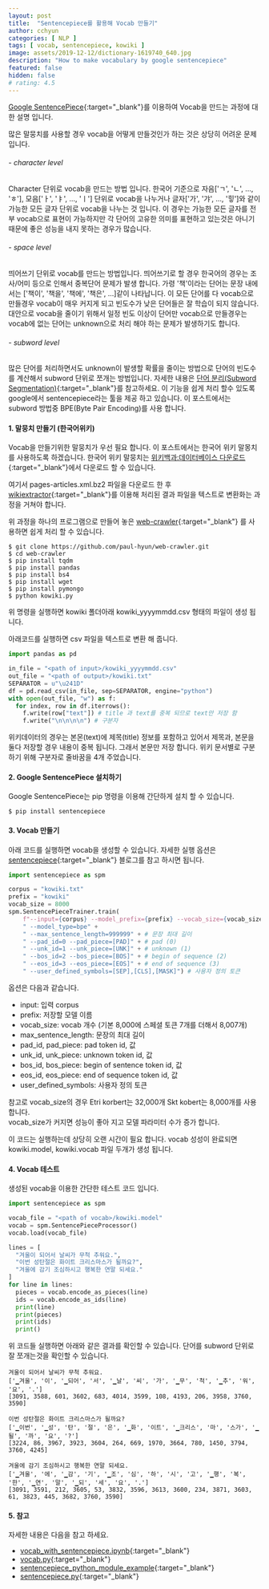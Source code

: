 ```yaml
---
layout: post
title:  "Sentencepiece를 활용해 Vocab 만들기"
author: cchyun
categories: [ NLP ]
tags: [ vocab, sentencepiece, kowiki ]
image: assets/2019-12-12/dictionary-1619740_640.jpg
description: "How to make vocabulary by google sentencepiece"
featured: false
hidden: false
# rating: 4.5
---
```


[Google SentencePiece](https://github.com/google/sentencepiece){:target="_blank"}를 이용하여 Vocab을 만드는 과정에 대한 설명 입니다.

많은 말뭉치를 사용할 경우 vocab을 어떻게 만들것인가 하는 것은 상당히 어려운 문제 입니다.

###### - character level

Character 단위로 vocab을 만드는 방법 입니다. 한국어 기준으로 자음['ㄱ', 'ㄴ', ..., 'ㅎ'], 모음['ㅏ', 'ㅑ', ..., 'ㅣ'] 단위로 vocab을 나누거나 글자['가', '갸', ..., '힣']와 같이 가능한 모든 글자 단위로 vocab을 나누는 것 입니다. 이 경우는 가능한 모든 글자를 전부 vocab으로 표현이 가능하지만 각 단어의 고유한 의미를 표현하고 있는것은 아니기 때문에 좋은 성능을 내지 못하는 경우가 많습니다.

###### - space level

띄어쓰기 단위로 vocab를 만드는 방법입니다. 띄어쓰기로 할 경우 한국어의 경우는 조사/어미 등으로 인해서 중복단어 문제가 발생 합니다. 가령 '책'이라는 단어는 문장 내에서는 ['책이', '책을', '책에', '책은', ...]같이 나타납니다. 이 모든 단어를 다 vocab으로 만들경우 vocab이 매우 커지게 되고 빈도수가 낮은 단어들은 잘 학습이 되지 않습니다. 대안으로 vocab을 줄이기 위해서 일정 빈도 이상이 단어만 vocab으로 만들경우는 vocab에 없는 단어는 unknown으로 처리 해야 하는 문제가 발생하기도 합니다. 

###### - subword level

많은 단어를 처리하면서도 unknown이 발생할 확률을 줄이는 방법으로 단어의 빈도수를 계산해서 subword 단위로 쪼개는 방법입니다. 자세한 내용은 [단어 분리(Subword Segmentation)](https://wikidocs.net/22592){:target="_blank"}를 참고하세요. 이 기능을 쉽게 처리 할수 있도록 google에서 sentencepiece라는 툴을 제공 하고 있습니다. 이 포스트에서는 subword 방법중 BPE(Byte Pair Encoding)를 사용 합니다. 


#### 1. 말뭉치 만들기 (한국어위키)

Vocab을 만들기위한 말뭉치가 우선 필요 합니다. 이 포스트에서는 한국어 위키 말몽치를 사용하도록 하겠습니다. 한국어 위키 말뭉치는 [위키백과:데이터베이스 다운로드](https://ko.wikipedia.org/wiki/%EC%9C%84%ED%82%A4%EB%B0%B1%EA%B3%BC:%EB%8D%B0%EC%9D%B4%ED%84%B0%EB%B2%A0%EC%9D%B4%EC%8A%A4_%EB%8B%A4%EC%9A%B4%EB%A1%9C%EB%93%9C){:target="_blank"}에서 다운로드 할 수 있습니다.

여기서 pages-articles.xml.bz2 파일을 다운로드 한 후 [wikiextractor](https://github.com/attardi/wikiextractor){:target="_blank"}를 이용해 처리된 결과 파일을 텍스트로 변환화는 과정을 거쳐야 합니다.

위 과정을 하나의 프로그램으로 만들어 놓은 [web-crawler](https://github.com/paul-hyun/web-crawler){:target="_blank"} 를 사용하면 쉽게 처리 할 수 있습니다.

```code
$ git clone https://github.com/paul-hyun/web-crawler.git
$ cd web-crawler
$ pip install tqdm
$ pip install pandas
$ pip install bs4
$ pip install wget
$ pip install pymongo
$ python kowiki.py
```

위 명령을 실행하면 kowiki 폴더아래 kowiki_yyyymmdd.csv 형태의 파일이 생성 됩니다.

아래코드를 실행하면 csv 파일을 텍스트로 변환 해 줍니다.

```python
import pandas as pd

in_file = "<path of input>/kowiki_yyyymmdd.csv"
out_file = "<path of output>/kowiki.txt"
SEPARATOR = u"\u241D"
df = pd.read_csv(in_file, sep=SEPARATOR, engine="python")
with open(out_file, "w") as f:
  for index, row in df.iterrows():
    f.write(row["text"]) # title 과 text를 중복 되므로 text만 저장 함
    f.write("\n\n\n\n") # 구분자
```

위키데이터의 경우는 본몬(text)에 제목(title) 정보를 포함하고 있어서 제목과, 본문을 둘다 저장할 경우 내용이 중복 됩니다. 그래서 본문만 저장 합니다. 위키 문서별로 구분하기 위해 구분자로 줄바꿈을 4개 주었습니다.


#### 2. Google SentencePiece 설치하기

Google SentencePiece는 pip 명령을 이용해 간단하게 설치 할 수 있습니다.

```code
$ pip install sentencepiece
```


#### 3. Vocab 만들기

아래 코드를 실행하면 vocab을 생성할 수 있습니다.
자세한 실행 옵션은 [sentencepiece](https://github.com/google/sentencepiece){:target="_blank"} 블로그를 참고 하시면 됩니다.

```python
import sentencepiece as spm

corpus = "kowiki.txt"
prefix = "kowiki"
vocab_size = 8000
spm.SentencePieceTrainer.train(
    f"--input={corpus} --model_prefix={prefix} --vocab_size={vocab_size + 7}" + 
    " --model_type=bpe" +
    " --max_sentence_length=999999" + # 문장 최대 길이
    " --pad_id=0 --pad_piece=[PAD]" + # pad (0)
    " --unk_id=1 --unk_piece=[UNK]" + # unknown (1)
    " --bos_id=2 --bos_piece=[BOS]" + # begin of sequence (2)
    " --eos_id=3 --eos_piece=[EOS]" + # end of sequence (3)
    " --user_defined_symbols=[SEP],[CLS],[MASK]") # 사용자 정의 토큰
```

옵션은 다음과 같습니다.
- input: 입력 corpus
- prefix: 저장할 모델 이름
- vocab_size: vocab 개수 (기본 8,000에 스페셜 토큰 7개를 더해서 8,007개)
- max_sentence_length: 문장의 최대 길이
- pad_id, pad_piece: pad token id, 값
- unk_id, unk_piece: unknown token id, 값
- bos_id, bos_piece: begin of sentence token id, 값
- eos_id, eos_piece: end of sequence token id, 값
- user_defined_symbols: 사용자 정의 토큰

참고로 vocab_size의 경우 Etri korbert는 32,000개 Skt kobert는 8,000개를 사용 합니다.  
vocab_size가 커지면 성능이 좋아 지고 모델 파라미터 수가 증가 합니다.

이 코드는 실행하는데 상당히 오랜 시간이 필요 합니다.
vocab 성성이 완료되면 kowiki.model, kowiki.vocab 파일 두개가 생성 됩니다.


#### 4. Vocab 테스트

생성된 vocab을 이용한 간단한 테스트 코드 입니다.
```python
import sentencepiece as spm

vocab_file = "<path of vocab>/kowiki.model"
vocab = spm.SentencePieceProcessor()
vocab.load(vocab_file)

lines = [
  "겨울이 되어서 날씨가 무척 추워요.",
  "이번 성탄절은 화이트 크리스마스가 될까요?",
  "겨울에 감기 조심하시고 행복한 연말 되세요."
]
for line in lines:
  pieces = vocab.encode_as_pieces(line)
  ids = vocab.encode_as_ids(line)
  print(line)
  print(pieces)
  print(ids)
  print()
```

위 코드들 실행하면 아래와 같은 결과를 확인할 수 있습니다. 단어를 subword 단위로 잘 쪼개는것을 확인할 수 있습니다.

```code
겨울이 되어서 날씨가 무척 추워요.
['▁겨울', '이', '▁되어', '서', '▁날', '씨', '가', '▁무', '척', '▁추', '워', '요', '.']
[3091, 3588, 601, 3602, 683, 4014, 3599, 108, 4193, 206, 3958, 3760, 3590]

이번 성탄절은 화이트 크리스마스가 될까요?
['▁이번', '▁성', '탄', '절', '은', '▁화', '이트', '▁크리스', '마', '스가', '▁될', '까', '요', '?']
[3224, 86, 3967, 3923, 3604, 264, 669, 1970, 3664, 780, 1450, 3794, 3760, 4245]

겨울에 감기 조심하시고 행복한 연말 되세요.
['▁겨울', '에', '▁감', '기', '▁조', '심', '하', '시', '고', '▁행', '복', '한', '▁연', '말', '▁되', '세', '요', '.']
[3091, 3591, 212, 3605, 53, 3832, 3596, 3613, 3600, 234, 3871, 3603, 61, 3823, 445, 3682, 3760, 3590]
```


#### 5. 참고

자세한 내용은 다음을 참고 하세요.

- [vocab_with_sentencepiece.ipynb](https://github.com/paul-hyun/transformer-evolution/blob/master/tutorial/vocab_with_sentencepiece.ipynb){:target="_blank"}
- [vocab.py](https://github.com/paul-hyun/transformer-evolution/blob/master/vocab.py){:target="_blank"}
- [sentencepiece_python_module_example](https://github.com/google/sentencepiece/blob/master/python/sentencepiece_python_module_example.ipynb){:target="_blank"}
- [sentencepiece.py](https://github.com/google/sentencepiece/blob/master/python/sentencepiece.py){:target="_blank"}

